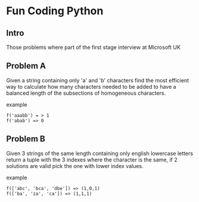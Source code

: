 # Fun Coding Python

## Intro

Those problems where part of the first stage interview at Microsoft UK

## Problem A

Given a string containing only 'a' and 'b' characters find the most efficient way 
to calculate how many characters needed to be added to have a balanced length
of the subsections of homogeneous characters.

example
```
f('aaabb') = > 1
f('abab') => 0
```

## Problem B

Given 3 strings of the same length containing only english lowercase letters
return a tuple with the 3 indexes where the character is the same,
if 2 solutions are valid pick the one with lower index values.

example
```
f(['abc', 'bca', 'dbe']) => (1,0,1)
f(['ba', 'za', 'ca']) => (1,1,1)
```